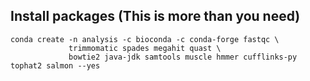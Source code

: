 ## Install packages (This is more than you need)
```{BASH}
conda create -n analysis -c bioconda -c conda-forge fastqc \
             trimmomatic spades megahit quast \
             bowtie2 java-jdk samtools muscle hmmer cufflinks-py tophat2 salmon --yes
 ```
 
